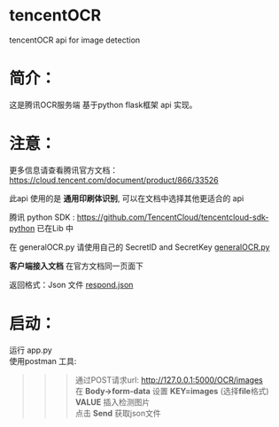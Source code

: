 # tencentOCR
tencentOCR api for image detection


简介：
=====
这是腾讯OCR服务端 基于python flask框架 api 实现。 

注意：
=====
更多信息请查看腾讯官方文档：https://cloud.tencent.com/document/product/866/33526

此api 使用的是 **通用印刷体识别**, 可以在文档中选择其他更适合的 api



腾讯 python SDK :  https://github.com/TencentCloud/tencentcloud-sdk-python 已在Lib 中

在 generalOCR.py 请使用自己的 SecretID and SecretKey  [generalOCR.py](https://github.com/JieruiWangDev/tencentOCR/blob/master/generalOCR.py)


**客户端接入文档** 在官方文档同一页面下


返回格式：Json 文件   [respond.json](https://github.com/JieruiWangDev/tencentOCR/blob/master/static/respondJson/respond.json)  

启动：
=====
运行 app.py<br>
使用postman 工具:  <br>
>>>通过POST请求url: http://127.0.0.1:5000/OCR/images <br>
>>>在 **Body->form-data** 设置 **KEY=images** (选择**file**格式) **VALUE** 插入检测图片    
>>>点击 **Send** 获取json文件
